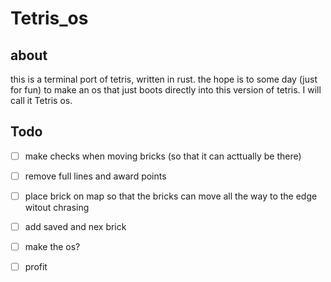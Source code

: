 # Tetris_os
## about
this is a terminal port of tetris, written in rust. the hope is to some day (just for fun) to make an os that just boots directly into this version of tetris.
I will call it Tetris os.

## Todo
- [ ] make checks when moving bricks (so that it can acttually be there)
- [ ] remove full lines and award points
- [ ] place brick on map so that the bricks can move all the way to the edge witout chrasing
- [ ] add saved and nex brick

- [ ] make the os?

- [ ] profit
